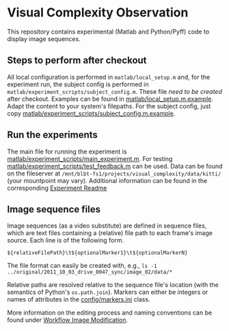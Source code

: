 # Visual Complexity Observation

This repository contains experimental (Matlab and Python/Pyff) code to display image sequences.

## Steps to perform after checkout

All local configuration is performed in ``matlab/local_setup.m`` and, for the experiment run, the subject config is performed in ``matlab/experiment_scripts/subject_config.m``.
These file *need to be created* after checkout.
Examples can be found in [matlab/local_setup.m.example](matlab/local_setup.m.example). Adapt the content to your system's filepaths.
For the subject config, just copy [matlab/experiment_scripts/subject_config.m.example](matlab/experiment_scripts/subject_config.m.example).


## Run the experiments

The main file for running the experiment is [matlab/experiment_scripts/main_experiment.m](matlab/experiment_scripts/main_experiment.m). For testing [matlab/experiment_scripts/test_feedback.m](matlab/experiment_scripts/test_feedback.m) can be used.
Data can be found on the fileserver at ``/mnt/blbt-fs1/projects/visual_complexity/data/kitti/`` (your mountpoint may vary).
Additional information can be found in the corresponding [Experiment Readme](matlab/experiment_scripts/Readme.md)

## Image sequence files

Image sequences (as a video substitute) are defined in sequence files, which are text files containing a (relative) file path to each frame's image source.
Each line is of the following form.

```
${relativeFilePath}\t${optionalMarker1}\t${optionalMarkerN}
```

The file format can easily be created with, e.g., ``ls -1 ../original/2011_10_03_drive_0047_sync/image_02/data/*``

Relative paths are resolved relative to the sequence file's location (with the semantics of Python's ``os.path.join``).
Markers can either be integers or names of attributes in the [config/markers.ini](config/markers.ini) class.

More information on the editing process and naming conventions can be found under [Workflow Image Modification](doc/workflow_image_modification.md).
